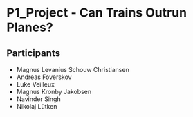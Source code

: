 # P1_Project - Can Trains Outrun Planes?
## Participants
- Magnus Levanius Schouw Christiansen
- Andreas Foverskov
- Luke Veilleux
- Magnus Kronby Jakobsen
- Navinder Singh
- Nikolaj Lütken

